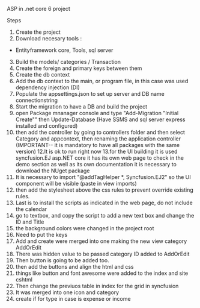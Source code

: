 ASP in .net core 6 project

Steps

1. Create the project
2. Download necesary tools :

- Entityframework core, Tools, sql server

3. Build the models/ categories / Transaction
4. Create the foreign and primary keys between them
5. Create the db context
6. Add the db context to the main, or program file, in this case was used dependency injection (DI)
7. Populate the appsettings.json to set up server and DB name connectionstring
8. Start the migration to have a DB and build the project
9. open Package mnanager console and type "Add-Migration "Initial Create"" then Update-Database (Have SSMS and sql server express installed and configured)
10. then add the controller by going to controllers folder and then select Category and appcontext, then renaming the application controller (IMPORTANT-- it is mandatory to have all packages with the same version)
    12.It is ok to run right now
    13.for the UI building it is used syncfusion.EJ asp.NET core it has its own web page to check in the demo section as well as its own documentation it is necessary to download the NUget package
11. It is necessary to import "@addTagHelper \*, Syncfusion.EJ2" so the UI component will be visible (paste in view imports)
12. then add the stylesheet above the css rules to prevent override existing rules.
13. Last is to install the scripts as indicated in the web page, do not include the calendar
14. go to textbox, and copy the script to add a new text box and change the ID and Title
15. the background colors were changed in the project root
16. Need to put the keys
17. Add and create were merged into one making the new view category AddOrEdit
18. There was hidden value to be passed category ID added to AddOrEdit
19. Then button is going to be added too.
20. then add the buttons and align the html and css
21. things like button and font awesome were added to the index and site cshtml
22. Then change the previuos table in index for the grid in syncfusion
23. It was merged into one icon and category
24. create if for type in case is expense or income
